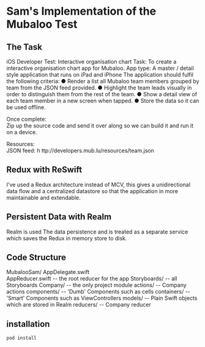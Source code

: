 # Sam's Implementation of the Mubaloo Test

## The Task

iOS Developer Test: Interactive organisation chart
Task: To create a interactive organisation chart app for Mubaloo.
App type: A master / detail style application that runs on iPad and iPhone The application should fulfil the following criteria:
● Render a list all Mubaloo team members grouped by team from the JSON feed provided.
● Highlight the team leads visually in order to distinguish them from the rest of the team.
● Show a detail view of each team member in a new screen when tapped.
● Store the data so it can be used offline.

Once complete:  
Zip up the source code and send it over along so we can build it and run it on a device.

Resources:  
JSON feed: h ttp://developers.mub.lu/resources/team.json

## Redux with ReSwift
I've used a Redux architecture instead of MCV, this gives a unidirectional data flow and a centralized datastore so that the application in more maintainable and extendable.

## Persistent Data with Realm
Realm is used The data persistence and is treated as a separate service which saves the Redux in memory store to disk.

## Code Structure

MubalooSam/
   AppDelegate.swift  
   AppReducer.swift    -- the root reducer for the app
   Storyboards/        -- all Storyboards
   Company/            -- the only project module
       actions/        -- Company actions
       components/     -- 'Dumb' Components such as cells
       containers/     -- 'Smart' Components such as ViewControllers
       models/         -- Plain Swift objects which are stored in Realm
       reducers/       -- Company reducer

## installation

``` pod install ```
